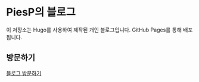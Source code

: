 # PiesP의 블로그

이 저장소는 Hugo를 사용하여 제작된 개인 블로그입니다.
GitHub Pages를 통해 배포됩니다.

## 방문하기
[블로그 방문하기](https://piesp.github.io/)
